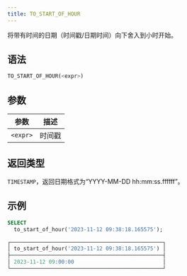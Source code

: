 ```yaml
---
title: TO_START_OF_HOUR
---
```


将带有时间的日期（时间戳/日期时间）向下舍入到小时开始。

## 语法

```sql
TO_START_OF_HOUR(<expr>)
```

## 参数

| 参数       | 描述       |
|------------|------------|
| `<expr>`   | 时间戳     |

## 返回类型

`TIMESTAMP`，返回日期格式为“YYYY-MM-DD hh:mm:ss.ffffff”。

## 示例

```sql
SELECT
  to_start_of_hour('2023-11-12 09:38:18.165575');

┌────────────────────────────────────────────────┐
│ to_start_of_hour('2023-11-12 09:38:18.165575') │
├────────────────────────────────────────────────┤
│ 2023-11-12 09:00:00                            │
└────────────────────────────────────────────────┘
```
